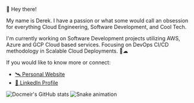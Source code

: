 👋 Hey there!

My name is Derek. I have a passion or what some would call an obsession for everything Cloud Engineering, Software Development, and Cool Tech.

I'm currently working on Software Development projects utilizing AWS, Azure and GCP Cloud based services.  Focusing on DevOps CI/CD methodology in Scalable Cloud Deployments. 🚀☁

If you would like to know more or connect:
- [🛰 Personal Website](https://derek.orcafam.com)
- [💼 LinkedIn Profile](https://www.linkedin.com/in/dereklarmstrong/)

![Docmeir's GitHub stats](https://github-readme-stats.vercel.app/api?username=docmeir&show_icons=true&theme=radical)
![Snake animation](https://github.com/Docmeir/docmeir/blob/output/github-contribution-grid-snake.svg)
<!--
**Docmeir/docmeir** is a ✨ _special_ ✨ repository because its `README.md` (this file) appears on your GitHub profile.

Here are some ideas to get you started:

- 🔭 I’m currently working on ...
- 🌱 I’m currently learning ...
- 👯 I’m looking to collaborate on ...
- 🤔 I’m looking for help with ...
- 💬 Ask me about ...
- 📫 How to reach me: ...
- 😄 Pronouns: ...
- ⚡ Fun fact: ...
-->
